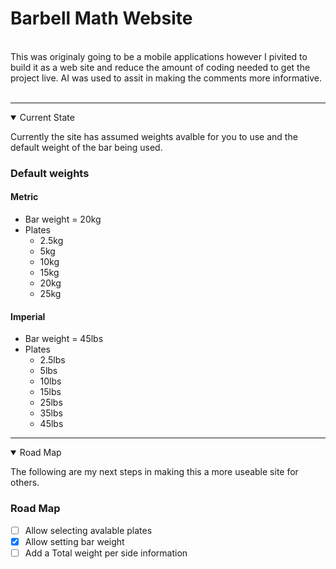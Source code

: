 # Barbell Math Website
<br>
This was originaly going to be a mobile applications however I pivited to build it as a web site and reduce the amount of coding needed to get the project live. AI was used to assit in making the comments more informative. 
<br>
<br>

---

<details open>

<summary>Current State</summary>

Currently the site has assumed weights avalble for you to use and the default weight of the bar being used. 

### Default weights  
#### Metric 
- Bar weight = 20kg <br>  
- Plates  <br>
    - 2.5kg  
    - 5kg  
    - 10kg  
    - 15kg
    - 20kg
    - 25kg


#### Imperial
- Bar weight = 45lbs
- Plates
    - 2.5lbs
    - 5lbs
    - 10lbs
    - 15lbs
    - 25lbs
    - 35lbs
    - 45lbs

</details>

---

<details open>

<summary>Road Map</summary>

The following are my next steps in making this a more useable site for others. 


### Road Map
- [ ] Allow selecting avalable plates
- [x] Allow setting bar weight
- [ ] Add a Total weight per side information

</details>